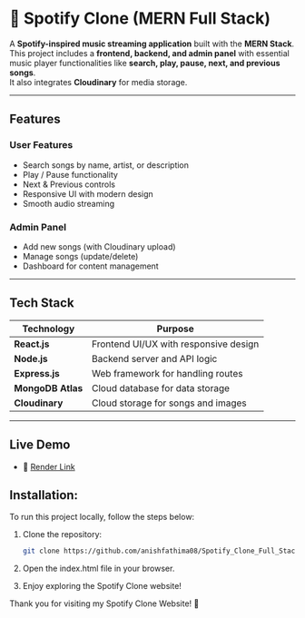 # 🎵 Spotify Clone (MERN Full Stack)

A **Spotify-inspired music streaming application** built with the **MERN Stack**.  
This project includes a **frontend, backend, and admin panel** with essential music player functionalities like **search, play, pause, next, and previous songs**.  
It also integrates **Cloudinary** for media storage.  

---

## Features  

### User Features  
- Search songs by name, artist, or description  
- Play / Pause functionality  
- Next & Previous controls  
- Responsive UI with modern design  
- Smooth audio streaming  

### Admin Panel  
- Add new songs (with Cloudinary upload)  
- Manage songs (update/delete)  
- Dashboard for content management  

---

## Tech Stack  

| **Technology**      | **Purpose**                          |
|---------------------|---------------------------------------|
| **React.js**        | Frontend UI/UX with responsive design |
| **Node.js**         | Backend server and API logic          |
| **Express.js**      | Web framework for handling routes     |
| **MongoDB Atlas**   | Cloud database for data storage       |
| **Cloudinary**      | Cloud storage for songs and images    |

---

## Live Demo  
- 🔗 [Render Link](https://spotify-clone-frontend-qmdh.onrender.com/)  

## Installation:
To run this project locally, follow the steps below:

1. Clone the repository:
   ```bash
   git clone https://github.com/anishfathima08/Spotify_Clone_Full_Stack.git
   
  2. Open the index.html file in your browser.

  3. Enjoy exploring the Spotify Clone website!

Thank you for visiting my Spotify Clone Website! 🎵